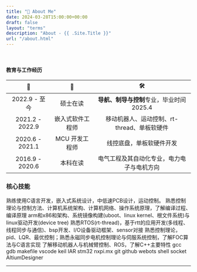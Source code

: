 ```yaml
---
title: "💬 About Me"
date: 2024-03-28T15:00:00+00:00
draft: false
layout: "terms"
description: "About - {{ .Site.Title }}"
url: "/about.html"
---
```


<!-- 单页 -->

&nbsp;

#### 教育与工作经历

| 📅 | 💼 | 🛠 |
|:-:|:-:|:-:|
| 2022.9 - 至今 | 硕士在读 | **导航、制导与控制**专业，毕业时间 2025.4 |
| 2021.2 - 2022.9 | 嵌入式软件工程师 | 移动机器人、运动控制、rt-thread、单板软硬件 |
| 2020.6 - 2021.1 | MCU 开发工程师 | 线控底盘，单板软硬件开发 |
| 2016.9 - 2020.6 | 本科在读 | 电气工程及其自动化专业，电力电子与电机方向 |


### 核心技能

熟练使用C语言开发，嵌入式系统设计，中低速PCB设计，运动控制。
熟悉控制理论与控制方法、计算机系统架构、计算机网络、操作系统原理，了解编译过程、编译原理
arm和x86和架构、系统镜像构建(uboot、linux kernel、根文件系统)与linux驱动开发(device tree)
熟悉RTOS(rt-thread)，基于rtt的应用开发(多线程、线程同步与通信)、bsp开发、I/O设备驱动框架、sensor对接
熟悉控制理论，pid、LQR、最优控制；熟悉永磁同步电机控制理论与伺服系统控制，了解FOC算法与C语言实现
了解移动机器人与机械臂控制、ROS，了解C++主要特性
gcc gdb makefile vscode keil IAR stm32 nxpi.mx git github webots shell socket AltiumDesigner





---

